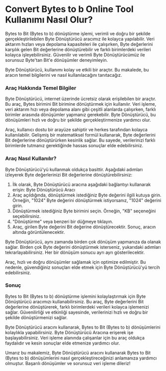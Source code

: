 Convert Bytes to b Online Tool Kullanımı Nasıl Olur?
====================================================

Bytes to Bit (Bytes to b) dönüştürme işlemi, verimli ve doğru bir şekilde gerçekleştirilebilen Byte Dönüştürücü aracımız ile kolayca yapılabilir. Veri aktarım hızları veya depolama kapasiteleri ile çalışırken, Byte değerlerini karşılık gelen Bit değerlerine dönüştürebilir ve farklı birimlerdeki verileri kolayca işleyebilirsiniz. Güvenilir ve verimli Byte Dönüştürücümüz ile sorunsuz Byte'tan Bit'e dönüşümler deneyimleyin.

Byte Dönüştürücü, kullanımı kolay ve etkili bir araçtır. Bu makalede, bu aracın temel bilgilerini ve nasıl kullanılacağını tanıtacağız.

### Araç Hakkında Temel Bilgiler

Byte Dönüştürücü, internet üzerinde ücretsiz olarak erişilebilen bir araçtır. Bu araç, Bytes birimini Bit birimine dönüştürmek için kullanılır. Veri işleme, veri aktarım hızı veya depolama alanı gibi çeşitli alanlarda çalışırken, farklı birimler arasında dönüşümler yapmanız gerekebilir. Byte Dönüştürücü, bu dönüşümleri hızlı ve doğru bir şekilde gerçekleştirmenize yardımcı olur.

Araç, kullanıcı dostu bir arayüze sahiptir ve herkes tarafından kolayca kullanılabilir. Gelişmiş bir matematiksel formül kullanarak, Byte değerlerini Bit değerlerine dönüştürürken kesinlik sağlar. Bu sayede, verilerinizi farklı birimlerde tutmanız gerektiğinde hassas sonuçlar elde edebilirsiniz.

### Araç Nasıl Kullanılır?

Byte Dönüştürücü'yü kullanmak oldukça basittir. Aşağıdaki adımları izleyerek Byte değerlerinizi Bit değerlerine dönüştürebilirsiniz:

1. İlk olarak, Byte Dönüştürücü aracına aşağıdaki bağlantıyı kullanarak erişin: Byte Dönüştürücü Aracı
2. Araç açıldığında, dönüştürmek istediğiniz Byte değerini ilgili kutuya girin. Örneğin, "1024" Byte değerini dönüştürmek istiyorsanız, "1024" değerini girin.
3. Dönüştürmek istediğiniz Byte birimini seçin. Örneğin, "KB" seçeneğini seçebilirsiniz.
4. "Dönüştürme" veya benzeri bir düğmeye tıklayın.
5. Araç, girilen Byte değerini Bit değerine dönüştürecektir. Sonuç, aracın altında görüntülenecektir.

Byte Dönüştürücü, aynı zamanda birden çok dönüşüm yapmanıza da olanak sağlar. Birden çok Byte değerini dönüştürmek isterseniz, yukarıdaki adımları tekrarlayabilirsiniz. Her bir dönüşüm sonucu ayrı ayrı gösterilecektir.

Araç, hızlı ve doğru dönüşümler sağlamak için optimize edilmiştir. Bu nedenle, güvendiğiniz sonuçları elde etmek için Byte Dönüştürücü'yü tercih edebilirsiniz.

### Sonuç

Bytes to Bit (Bytes to b) dönüştürme işlemini kolaylaştırmak için Byte Dönüştürücü aracımızı kullanabilirsiniz. Bu araç, Byte değerlerini Bit değerlerine dönüştürerek, farklı birimlerdeki verileri kolayca işlemenizi sağlar. Güvenilirliği ve etkinliği sayesinde, verilerinizi hızlı ve doğru bir şekilde dönüştürmenizi sağlar.

Byte Dönüştürücü aracını kullanarak, Bytes to Bit (Bytes to b) dönüşümlerini kolaylıkla yapabilirsiniz. Byte Dönüştürücü Aracına erişerek işe başlayabilirsiniz. Veri işleme alanında çalışanlar için bu araç oldukça faydalıdır ve kesin sonuçlar elde etmenize yardımcı olur.

Umarız bu makalemiz, Byte Dönüştürücü aracını kullanarak Bytes to Bit (Bytes to b) dönüşümlerini nasıl gerçekleştireceğinizi anlamanıza yardımcı olmuştur. Başarılı dönüşümler ve sorunsuz veri işleme dileriz!